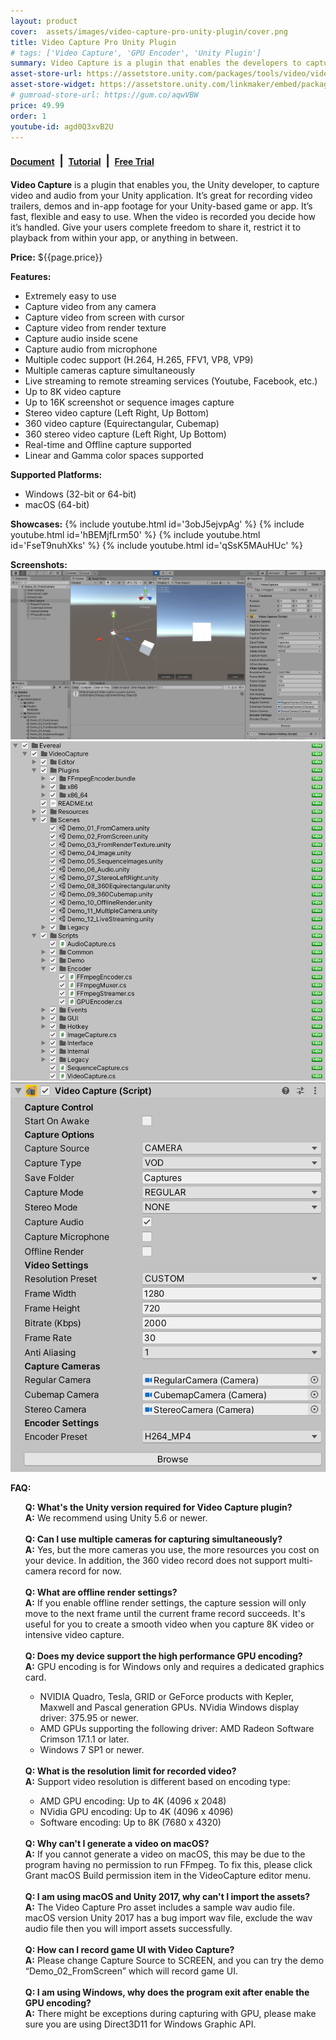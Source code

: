 ```yaml
---
layout: product
cover:  assets/images/video-capture-pro-unity-plugin/cover.png
title: Video Capture Pro Unity Plugin
# tags: ['Video Capture', 'GPU Encoder', 'Unity Plugin']
summary: Video Capture is a plugin that enables the developers to capture video and audio from your Unity application.
asset-store-url: https://assetstore.unity.com/packages/tools/video/video-capture-pro-155663?aid=1100l9ebS
asset-store-widget: https://assetstore.unity.com/linkmaker/embed/package/155663/widget?aid=1100l9ebS
# gumroad-store-url: https://gum.co/aqwVBW
price: 49.99
order: 1
youtube-id: agd0Q3xvB2U
---
```


<h4>
  <a href="/docs/video-capture-pro-unity-plugin/">Document</a>
  <span style="font-size: 18px;">&nbsp;|&nbsp;</span>
  <a href="/category/videocapture/">Tutorial</a>
  <span style="font-size: 18px;">&nbsp;|&nbsp;</span>
  <a href="https://evereal.s3-us-west-1.amazonaws.com/video_capture/VideoCaptureTrial_Latest.unitypackage?v=2.4.1">Free Trial</a>
</h4>

<b>Video Capture</b> is a plugin that enables you, the Unity developer, to capture video and audio from your Unity application. It’s great for recording video trailers, demos and in-app footage for your Unity-based game or app. It’s fast, flexible and easy to use. When the video is recorded you decide how it’s handled. Give your users complete freedom to share it, restrict it to playback from within your app, or anything in between.

<b>Price:</b> ${{page.price}}

<b>Features:</b>
* Extremely easy to use
* Capture video from any camera
* Capture video from screen with cursor
* Capture video from render texture
* Capture audio inside scene
* Capture audio from microphone
* Multiple codec support (H.264, H.265, FFV1, VP8, VP9)
* Multiple cameras capture simultaneously
* Live streaming to remote streaming services (Youtube, Facebook, etc.)
* Up to 8K video capture
* Up to 16K screenshot or sequence images capture
* Stereo video capture (Left Right, Up Bottom)
* 360 video capture (Equirectangular, Cubemap)
* 360 stereo video capture (Left Right, Up Bottom)
* Real-time and Offline capture supported
* Linear and Gamma color spaces supported

<b>Supported Platforms:</b>
* Windows (32-bit or 64-bit)
* macOS (64-bit)

<b>Showcases:</b>
{% include youtube.html id='3obJ5ejvpAg' %}
{% include youtube.html id='hBEMjfLrm50' %}
{% include youtube.html id='FseT9nuhXks' %}
{% include youtube.html id='qSsK5MAuHUc' %}

<b>Screenshots:</b>
![Video Capture Pro Screenshot 1](/assets/images/video-capture-pro-unity-plugin/screenshot-1.png)
![Video Capture Pro Screenshot 2](/assets/images/video-capture-pro-unity-plugin/screenshot-2.png)
![Video Capture Pro Screenshot 3](/assets/images/video-capture-pro-unity-plugin/screenshot-3.png)

<b>FAQ:</b>
<ul style="list-style-type: none;">
<li>
<b>Q: What's the Unity version required for Video Capture plugin?</b>
</li>
<li>
<b>A:</b> We recommend using Unity 5.6 or newer.
</li>

<li>
<br>
</li>

<li>
<b>Q: Can I use multiple cameras for capturing simultaneously?</b>
</li>
<li>
<b>A:</b> Yes, but the more cameras you use, the more resources you cost on your device. In addition, the 360 video record does not support multi-camera record for now.
</li>

<li>
<br>
</li>

<li>
<b>Q: What are offline render settings?</b>
</li>
<li>
<b>A:</b> If you enable offline render settings, the capture session will only move to the next frame until the current frame record succeeds. It's useful for you to create a smooth video when you capture 8K video or intensive video capture.
</li>

<li>
<br>
</li>

<li>
<b>Q: Does my device support the high performance GPU encoding?</b>
</li>
<li>
<b>A:</b> GPU encoding is for Windows only and requires a dedicated graphics card.
</li>

<ul>
<li>
NVIDIA Quadro, Tesla, GRID or GeForce products with Kepler, Maxwell and Pascal generation GPUs. NVidia Windows display driver: 375.95 or newer.
</li>

<li>
AMD GPUs supporting the following driver: AMD Radeon Software Crimson 17.1.1 or later.
</li>

<li>
Windows 7 SP1 or newer.
</li>
</ul>

<li>
<br>
</li>

<li>
<b>Q: What is the resolution limit for recorded video?</b>
</li>
<li>
<b>A:</b> Support video resolution is different based on encoding type:
</li>

<ul>
<li>
AMD GPU encoding: Up to 4K (4096 x 2048)
</li>

<li>
NVidia GPU encoding: Up to 4K (4096 x 4096)
</li>

<li>
Software encoding: Up to 8K (7680 x 4320)
</li>
</ul>

<li>
<br>
</li>

<li>
<b>Q: Why can't I generate a video on macOS?</b>
</li>
<li>
<b>A:</b> If you cannot generate a video on macOS, this may be due to the program having no permission to run FFmpeg. To fix this, please click Grant macOS Build permission item in the VideoCapture editor menu.
</li>

<li>
<br>
</li>

<li>
<b>Q: I am using macOS and Unity 2017, why can't I import the assets?</b>
</li>
<li>
<b>A:</b> The Video Capture Pro asset includes a sample wav audio file. macOS version Unity 2017 has a bug import wav file, exclude the wav audio file then you will import assets successfully.
</li>

<li>
<br>
</li>

<li>
<b>Q: How can I record game UI with Video Capture?</b>
</li>
<li>
<b>A:</b> Please change Capture Source to SCREEN, and you can try the demo “Demo_02_FromScreen” which will record game UI.
</li>

<li>
<br>
</li>

<li>
<b>Q: I am using Windows, why does the program exit after enable the GPU encoding?</b>
</li>
<li>
<b>A:</b> There might be exceptions during capturing with GPU, please make sure you are using Direct3D11 for Windows Graphic API.
</li>

</ul>